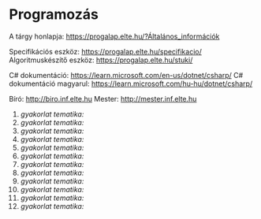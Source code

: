 # Programozás 

A tárgy honlapja: https://progalap.elte.hu/?Általános_információk

Specifikációs eszköz: https://progalap.elte.hu/specifikacio/
Algoritmuskészítő eszköz: https://progalap.elte.hu/stuki/

C# dokumentáció: https://learn.microsoft.com/en-us/dotnet/csharp/
C# dokumentáció magyarul: https://learn.microsoft.com/hu-hu/dotnet/csharp/

Bíró: http://biro.inf.elte.hu
Mester: http://mester.inf.elte.hu

1. *gyakorlat tematika:* 
2. *gyakorlat tematika:* 
3. *gyakorlat tematika:* 
4. *gyakorlat tematika:* 
5. *gyakorlat tematika:* 
6. *gyakorlat tematika:* 
7. *gyakorlat tematika:* 
8. *gyakorlat tematika:* 
9. *gyakorlat tematika:* 
10. *gyakorlat tematika:*
11. *gyakorlat tematika:* 
12. *gyakorlat tematika:*
